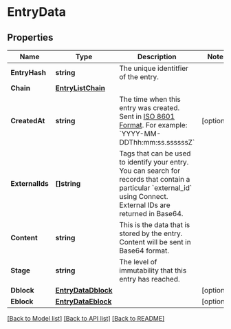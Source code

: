 # EntryData

## Properties
Name | Type | Description | Notes
------------ | ------------- | ------------- | -------------
**EntryHash** | **string** | The unique identitfier of the entry. | 
**Chain** | [**EntryListChain**](EntryList_chain.md) |  | 
**CreatedAt** | **string** | The time when this entry was created. Sent in [ISO 8601 Format](https://en.wikipedia.org/wiki/ISO_8601). For example: &#x60;YYYY-MM-DDThh:mm:ss.ssssssZ&#x60; | [optional] 
**ExternalIds** | **[]string** | Tags that can be used to identify your entry. You can search for records that contain a particular &#x60;external_id&#x60; using Connect. External IDs are returned in Base64. | 
**Content** | **string** | This is the data that is stored by the entry. Content will be sent in Base64 format. | 
**Stage** | **string** | The level of immutability that this entry has reached. | 
**Dblock** | [**EntryDataDblock**](Entry_data_dblock.md) |  | [optional] 
**Eblock** | [**EntryDataEblock**](Entry_data_eblock.md) |  | [optional] 

[[Back to Model list]](../README.md#documentation-for-models) [[Back to API list]](../README.md#documentation-for-api-endpoints) [[Back to README]](../README.md)


